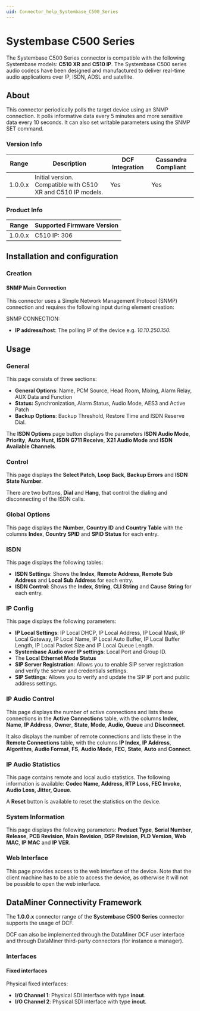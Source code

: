 ```yaml
---
uid: Connector_help_Systembase_C500_Series
---
```


# Systembase C500 Series

The Systembase C500 Series connector is compatible with the following Systembase models: **C510 XR** and **C510 IP**. The Systembase C500 series audio codecs have been designed and manufactured to deliver real-time audio applications over IP, ISDN, ADSL and satellite.

## About

This connector periodically polls the target device using an SNMP connection. It polls informative data every 5 minutes and more sensitive data every 10 seconds. It can also set writable parameters using the SNMP SET command.

### Version Info

| Range     | Description                                                  | DCF Integration     | Cassandra Compliant     |
|------------------|--------------------------------------------------------------|---------------------|-------------------------|
| 1.0.0.x          | Initial version. Compatible with C510 XR and C510 IP models. | Yes                 | Yes                     |

### Product Info

| Range | Supported Firmware Version |
|------------------|-----------------------------|
| 1.0.0.x          | C510 IP: 306                |

## Installation and configuration

### Creation

#### SNMP Main Connection

This connector uses a Simple Network Management Protocol (SNMP) connection and requires the following input during element creation:

SNMP CONNECTION:

- **IP address/host**: The polling IP of the device e.g. *10.10.250.150.*

## Usage

### General

This page consists of three sections:

- **General Options**: Name, PCM Source, Head Room, Mixing, Alarm Relay, AUX Data and Function
- **Status:** Synchronization, Alarm Status, Audio Mode, AES3 and Active Patch
- **Backup Options**: Backup Threshold, Restore Time and ISDN Reserve Dial.

The **ISDN Options** page button displays the parameters **ISDN Audio Mode**, **Priority**, **Auto Hunt**, **ISDN G711 Receive**, **X21 Audio Mode** and **ISDN Available Channels**.

### Control

This page displays the **Select Patch**, **Loop Back**, **Backup Errors** and **ISDN State Number**.

There are two buttons, **Dial** and **Hang**, that control the dialing and disconnecting of the ISDN calls.

### Global Options

This page displays the **Number**, **Country ID** and **Country Table** with the columns **Index**, **Country SPID** and **SPID Status** for each entry.

### ISDN

This page displays the following tables:

- **ISDN Settings**: Shows the **Index**, **Remote Address**, **Remote Sub Address** and **Local Sub Address** for each entry.
- **ISDN Control**: Shows the **Index**, **String**, **CLI String** and **Cause String** for each entry.

### IP Config

This page displays the following parameters:

- **IP Local Settings**: IP Local DHCP, IP Local Address, IP Local Mask, IP Local Gateway, IP Local Name, IP Local Auto Buffer, IP Local Buffer Length, IP Local Packet Size and IP Local Queue Length.
- **Systembase Audio over IP settings**: Local Port and Group ID.
- The **Local Ethernet Mode Status**
- **SIP Server Registration**: Allows you to enable SIP server registration and verify the server and credentials settings.
- **SIP Settings**: Allows you to verify and update the SIP IP port and public address settings.

### IP Audio Control

This page displays the number of active connections and lists these connections in the **Active Connections** table, with the columns **Index**, **Name**, **IP Address**, **Owner**, **State**, **Mode**, **Audio**, **Queue** and **Disconnect**.

It also displays the number of remote connections and lists these in the **Remote Connections** table, with the columns **IP Index**, **IP Address**, **Algorithm**, **Audio Format**, **FS**, **Audio Mode**, **FEC**, **State**, **Auto** and **Connect**.

### IP Audio Statistics

This page contains remote and local audio statistics. The following information is available: **Codec Name, Address, RTP Loss, FEC Invoke, Audio Loss, Jitter, Queue**.

A **Reset** button is available to reset the statistics on the device.

### System Information

This page displays the following parameters: **Product Type**, **Serial Number**, **Release**, **PCB Revision**, **Main Revision**, **DSP Revision**, **PLD Version**, **Web MAC**, **IP MAC** and **IP VER**.

### Web Interface

This page provides access to the web interface of the device. Note that the client machine has to be able to access the device, as otherwise it will not be possible to open the web interface.

## DataMiner Connectivity Framework

The **1.0.0.x** connector range of the **Systembase C500 Series** connector supports the usage of DCF.

DCF can also be implemented through the DataMiner DCF user interface and through DataMiner third-party connectors (for instance a manager).

### Interfaces

#### Fixed interfaces

Physical fixed interfaces:

- **I/O Channel 1**: Physical SDI interface with type **inout**.
- **I/O Channel 2**: Physical SDI interface with type **inout**.
